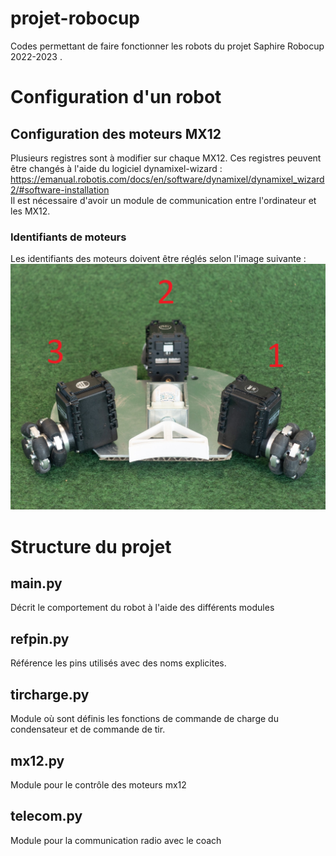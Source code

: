# projet-robocup
Codes permettant de faire fonctionner les robots du projet Saphire Robocup 2022-2023 .

<h1>Configuration d'un robot</h1>
<h2>Configuration des moteurs MX12</h1>
Plusieurs registres sont à modifier sur chaque MX12.
Ces registres peuvent être changés à l'aide du logiciel dynamixel-wizard :
<a href="https://emanual.robotis.com/docs/en/software/dynamixel/dynamixel_wizard2/#software-installation"> https://emanual.robotis.com/docs/en/software/dynamixel/dynamixel_wizard2/#software-installation</a>
<br>
Il est nécessaire d'avoir un module de communication entre l'ordinateur et les MX12.
<h3>Identifiants de moteurs</h1>
Les identifiants des moteurs doivent être réglés selon l'image suivante :  
<img src="./img-readme/moteurs.jpg">
<h1>Structure du projet</h1>

<h2>main.py</h2>
Décrit le comportement du robot à l'aide des différents modules

<h2>refpin.py</h2>
Référence les pins utilisés avec des noms explicites.

<h2>tircharge.py</h2>
Module où sont définis les fonctions de commande de charge du condensateur
et de commande de tir.

<h2>mx12.py</h2>
Module pour le contrôle des moteurs mx12


<h2>telecom.py</h2>
Module pour la communication radio avec le coach
